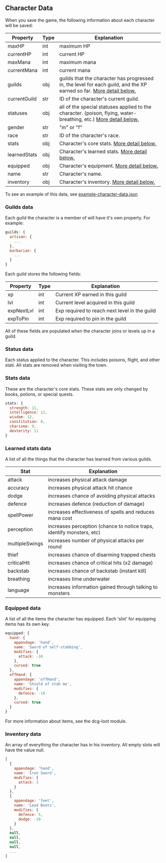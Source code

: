 ## Character Data

When you save the game, the following information about each character will be saved:

| Property     | Type | Explanation 
| ---          | ---  | ---
| maxHP        | int  | maximum HP
| currentHP    | int  | current HP
| maxMana      | int  | maximum mana
| currentMana  | int  | current mana
| guilds       | obj  | guilds that the character has progressed in, the level for each guild, and the XP earned so far. [ More detail below. ]( #guilds-data )
| currentGuild | str  | ID of the character's current guild.
| statuses     | obj  | all of the special statuses applied to the character. (poison, flying, water-breathing, etc.) [ More detail below. ]( #status-data )
| gender       | str  | "m" or "f"
| race         | str  | ID of the character's race.
| stats        | obj  | Character's core stats. [ More detail below. ]( #stats-data )
| learnedStats | obj  | Character's learned stats. [ More detail below. ]( #learned-stats-data )
| equipped     | obj  | Character's equipment. [ More detail below. ]( #equipped-data )
| name         | str  | Character's name.
| inventory    | obj  | Character's inventory. [ More detail below. ]( #inventory-data )

To see an example of this data, see [ example-character-data.json ]( ./example-character-data.json )

### Guilds data

Each guild the character is a member of will have it's own property. For example:

```javascript
guilds: {
  artisan: {
    ...
  },
  barbarian: {
    ...
  }
}
```

Each guild stores the following fields:

| Property   | Type | Explanation 
| ---        | ---  | ---
| xp         | int  | Current XP earned in this guild
| lvl        | int  | Current level acquired in this guild
| expNextLvl | int  | Exp required to reach next level in the guild
| expToPin   | int  | Exp required to pin in the guild

All of these fields are populated when the character joins or levels up in a guild.

### Status data

Each status applied to the character. This includes poisons, flight, and other stati. All stats are removed when visiting the town.

### Stats data

These are the character's core stats. These stats are only changed by books, potions, or special quests.

```javascript
stats: {
  strength: 11,
  intelligence: 12,
  wisdom: 12,
  constitution: 8,
  charisma: 9,
  dexterity: 11
}
```

### Learned stats data

A list of all the things that the character has learned from various guilds.

| Stat           | Explanation 
| ---            | ---
| attack         | increases physical attack damage
| accuracy       | increases physical attack hit chance
| dodge          | increases chance of avoiding physical attacks
| defence        | increases defence (reduction of damage)
| spellPower     | increases effectiveness of spells and reduces mana cost
| perception     | increases perception (chance to notice traps, identify monsters, etc)
| multipleSwings | increases number of physical attacks per round
| thief          | increases chance of disarming trapped chests
| criticalHit    | increases chance of critical hits (x2 damage)
| backstab       | increases chance of backstab (instant kill)
| breathing      | increases time underwater
| language       | increases information gained through talking to monsters

### Equipped data

A list of all the items the character has equipped. Each 'slot' for equipping items has its own key.

```javascript
equipped: {
  hand: {
    appendage: 'hand',
    name: 'Sword of self-stabbing',
    modifies: {
      attack: -10
    },
    cursed: true
  },
  offHand: {
    appendage: 'offHand',
    name: 'Shield of stab me',
    modifies: {
      defence: -10
    },
    cursed: true
  }
}
```

For more information about items, see the dcg-loot module.

### Inventory data

An array of everything the character has in his inventory. All empty slots will have the value null.

```javascript
[
  {
    appendage: 'hand',
    name: 'Iron Sword',
    modifies: {
      attack: 3
    }
  },
  {
    appendage: 'feet',
    name: 'Lead Boots',
    modifies: {
      defence: 5,
      dodge: -10
    }
  },
  null,
  null,
  null,
  null,
  ...
]
```
